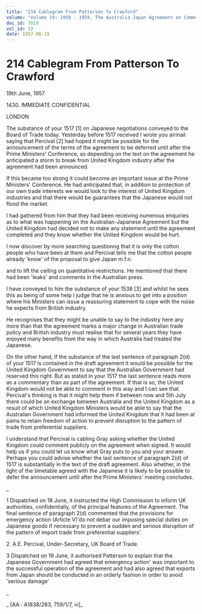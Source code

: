 ```yaml
---
title: "214 Cablegram From Patterson To Crawford"
volume: "Volume 19: 1950 - 1959, The Australia Japan Agreement on Commerce"
doc_id: 7819
vol_id: 19
date: 1957-06-19
---
```


# 214 Cablegram From Patterson To Crawford

19th June, 1957

1430\. IMMEDIATE CONFIDENTIAL

LONDON

The substance of your 1517 [1] on Japanese negotiations conveyed to the Board of Trade today. Yesterday before 1517 received I wrote you airmail saying that Percival [2] had hoped it might be possible for the announcement of the terms of the agreement to be deferred until after the Prime Ministers' Conference, as depending on the text on the agreement he anticipated a storm to break from United Kingdom industry after the agreement had been announced.

If this became too strong it could become an important issue at the Prime Ministers' Conference. He had anticipated that, in addition to protection of our own trade interests we would look to the interest of United Kingdom industries and that there would be guarantees that the Japanese would not flood the market.

I had gathered from him that they had been receiving numerous enquiries as to what was happening on the Australian-Japanese Agreement but the United Kingdom had decided not to make any statement until the agreement completed and they know whether the United Kingdom would be hurt.

I now discover by more searching questionng that it is only the cotton people who have been at them and Percival tells me that the cotton people already 'know' of the proposal to give Japan m.f.n.

and to lift the ceiling on quantitative restrictions. He mentioned that there had been 'leaks' and comments in the Australian press.

I have conveyed to him the substance of your 1538 [3] and whilst he sees this as being of some help I judge that he is anxious to get into a position where his Ministers can issue a reassuring statement to cope with the noise he expects from British industry.

He recognises that they might be unable to say to the industry here any more than that the agreement marks a major change in Australian trade policy and British industry must realise that for several years they have enjoyed many benefits from the way in which Australia had treated the Japanese.

On the other hand, if the substance of the last sentence of paragraph 2(d) of your 1517 is contained in the draft agreement it would be possible for the United Kingdom Government to say that the Australian Government had reserved this right. But as stated in your 1517 the last sentence reads more as a commentary than as part of the agreement. If that is so, the United Kingdom would not be able to comment in this way and I can see that Percival's thinking is that it might help them if between now and 5th July there could be an exchange between Australia and the United Kingdom as a result of which United Kingdom Ministers would be able to say that the Australian Government had informed the United Kingdom that it had been at pains to retain freedom of action to prevent disruption to the pattern of trade from preferential suppliers.

I understand that Percival is cabling Gray asking whether the United Kingdom could comment publicly on the agreement when signed. It would help us if you could let us know what Gray puts to you and your answer. Perhaps you could advise whether the last sentence of paragraph 2(d) of 1517 is substantially in the text of the draft agreement. Also whether, in the light of the timetable agreed with the Japanese it is likely to be possible to defer the announcement until after the Prime Ministers' meeting concludes.

_

1 Dispatched on 18 June, it instructed the High Commission to inform UK authorities, confidentially, of the principal features of the Agreement. The final sentence of paragraph 2(d) commented that the provisions for emergency action (Article V)'do not debar our imposing special duties on Japanese goods if necessary to prevent a sudden and serious disruption of the pattern of import trade from preferential suppliers'.

2\. A.E. Percival, Under-Secretary, UK Board of Trade.

3 Dispatched on 19 June, it authorised Patterson to explain that the Japanese Government had agreed that emergency action' was important to the successful operation of the agreement and had also agreed that exports from Japan should be conducted in an orderly fashion in order to avoid 'serious damage'

_

_ [AA : A1838/283, 759/1/7, vi]_
